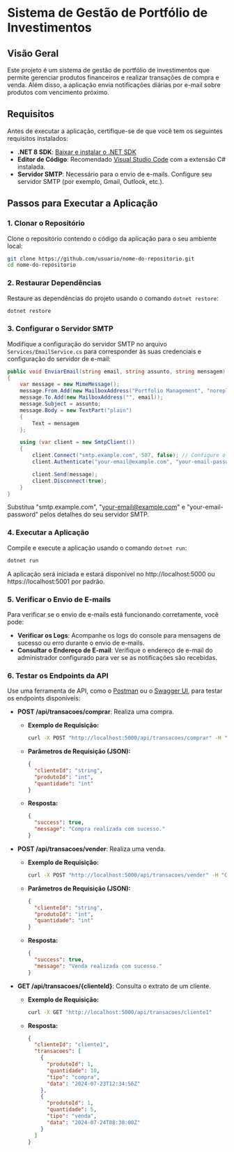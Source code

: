 # Sistema de Gestão de Portfólio de Investimentos

## Visão Geral

Este projeto é um sistema de gestão de portfólio de investimentos que permite gerenciar produtos financeiros e realizar transações de compra e venda. Além disso, a aplicação envia notificações diárias por e-mail sobre produtos com vencimento próximo.

## Requisitos

Antes de executar a aplicação, certifique-se de que você tem os seguintes requisitos instalados:

- **.NET 8 SDK**: [Baixar e instalar o .NET SDK](https://dotnet.microsoft.com/download/dotnet/8.0)
- **Editor de Código**: Recomendado [Visual Studio Code](https://code.visualstudio.com/) com a extensão C# instalada.
- **Servidor SMTP**: Necessário para o envio de e-mails. Configure seu servidor SMTP (por exemplo, Gmail, Outlook, etc.).

## Passos para Executar a Aplicação

### 1. Clonar o Repositório

Clone o repositório contendo o código da aplicação para o seu ambiente local:

```bash
git clone https://github.com/usuario/nome-do-repositorio.git
cd nome-do-repositorio
```

### 2. Restaurar Dependências

Restaure as dependências do projeto usando o comando `dotnet restore`:

```bash
dotnet restore
```

### 3. Configurar o Servidor SMTP

Modifique a configuração do servidor SMTP no arquivo `Services/EmailService.cs` para corresponder às suas credenciais e configuração do servidor de e-mail:

```csharp
public void EnviarEmail(string email, string assunto, string mensagem)
{
    var message = new MimeMessage();
    message.From.Add(new MailboxAddress("Portfolio Management", "noreply@example.com"));
    message.To.Add(new MailboxAddress("", email));
    message.Subject = assunto;
    message.Body = new TextPart("plain")
    {
        Text = mensagem
    };

    using (var client = new SmtpClient())
    {
        client.Connect("smtp.example.com", 587, false); // Configure o servidor SMTP
        client.Authenticate("your-email@example.com", "your-email-password"); // Autenticação

        client.Send(message);
        client.Disconnect(true);
    }
}
```

Substitua "smtp.example.com", "your-email@example.com" e "your-email-password" pelos detalhes do seu servidor SMTP.

### 4. Executar a Aplicação

Compile e execute a aplicação usando o comando `dotnet run`:

```bash
dotnet run
```

A aplicação será iniciada e estará disponível no http://localhost:5000 ou https://localhost:5001 por padrão.

### 5. Verificar o Envio de E-mails

Para verificar se o envio de e-mails está funcionando corretamente, você pode:

- **Verificar os Logs**: Acompanhe os logs do console para mensagens de sucesso ou erro durante o envio de e-mails.
- **Consultar o Endereço de E-mail**: Verifique o endereço de e-mail do administrador configurado para ver se as notificações são recebidas.

### 6. Testar os Endpoints da API

Use uma ferramenta de API, como o [Postman](https://www.postman.com/) ou o [Swagger UI](http://localhost:5000/swagger), para testar os endpoints disponíveis:

- **POST /api/transacoes/comprar**: Realiza uma compra.
  - **Exemplo de Requisição:**

    ```bash
    curl -X POST "http://localhost:5000/api/transacoes/comprar" -H "Content-Type: application/json" -d '{"clienteId": "cliente1", "produtoId": 1, "quantidade": 10}'
    ```

  - **Parâmetros de Requisição (JSON):**

    ```json
    {
      "clienteId": "string",
      "produtoId": "int",
      "quantidade": "int"
    }
    ```

  - **Resposta:**

    ```json
    {
      "success": true,
      "message": "Compra realizada com sucesso."
    }
    ```

- **POST /api/transacoes/vender**: Realiza uma venda.
  - **Exemplo de Requisição:**

    ```bash
    curl -X POST "http://localhost:5000/api/transacoes/vender" -H "Content-Type: application/json" -d '{"clienteId": "cliente1", "produtoId": 1, "quantidade": 5}'
    ```

  - **Parâmetros de Requisição (JSON):**

    ```json
    {
      "clienteId": "string",
      "produtoId": "int",
      "quantidade": "int"
    }
    ```

  - **Resposta:**

    ```json
    {
      "success": true,
      "message": "Venda realizada com sucesso."
    }
    ```

- **GET /api/transacoes/{clienteId}**: Consulta o extrato de um cliente.
  - **Exemplo de Requisição:**

    ```bash
    curl -X GET "http://localhost:5000/api/transacoes/cliente1"
    ```

  - **Resposta:**

    ```json
    {
      "clienteId": "cliente1",
      "transacoes": [
        {
          "produtoId": 1,
          "quantidade": 10,
          "tipo": "compra",
          "data": "2024-07-23T12:34:56Z"
        },
        {
          "produtoId": 1,
          "quantidade": 5,
          "tipo": "venda",
          "data": "2024-07-24T08:30:00Z"
        }
      ]
    }
    ```
```
